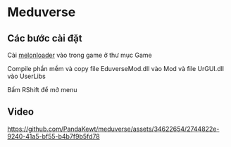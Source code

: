 # Meduverse
## Các bước cài đặt
Cài [melonloader](https://melonwiki.xyz/) vào trong game ở thư mục Game

Compile phần mềm và copy file EduverseMod.dll vào Mod và file UrGUI.dll vào UserLibs

Bấm RShift để mở menu


Video
-----


https://github.com/PandaKewt/meduverse/assets/34622654/2744822e-9240-41a5-bf55-b4b7f9b5fd78

